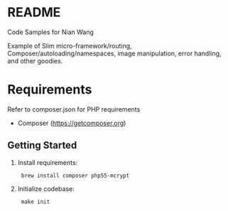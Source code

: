 # README #

Code Samples for Nian Wang

Example of Slim micro-framework/routing, Composer/autoloading/namespaces, image manipulation, error handling, and other goodies.

# Requirements #

Refer to composer.json for PHP requirements

* Composer (https://getcomposer.org)

## Getting Started ##

1. Install requirements:

        brew install composer php55-mcrypt

2. Initialize codebase:

        make init
